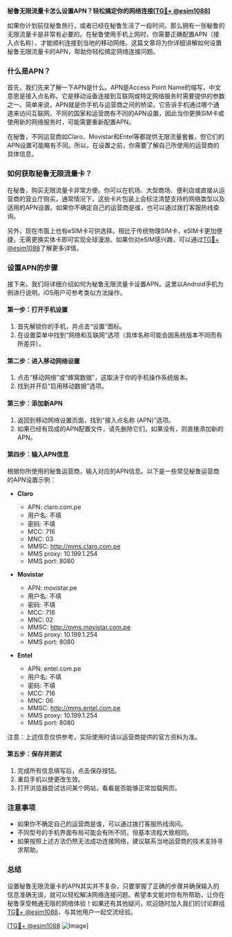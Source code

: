 **秘鲁无限流量卡怎么设置APN？轻松搞定你的网络连接[[TG💪+ @esim1088](https://t.me/s/esim1088)]**

如果你计划前往秘鲁旅行，或者已经在秘鲁生活了一段时间，那么拥有一张秘鲁的无限流量卡是非常有必要的。在秘鲁使用手机上网时，你需要正确配置APN（接入点名称），才能顺利连接到当地的移动网络。这篇文章将为你详细讲解如何设置秘鲁无限流量卡的APN，帮助你轻松搞定网络连接问题。

### 什么是APN？

首先，我们先来了解一下APN是什么。APN是Access Point Name的缩写，中文意思是接入点名称。它是移动设备连接到互联网或特定网络服务时需要提供的参数之一。简单来说，APN就是你手机与运营商之间的桥梁，它告诉手机通过哪个通道来访问互联网。不同的国家和运营商有不同的APN设置，因此当你更换SIM卡或使用新的网络服务时，可能需要重新配置APN。

在秘鲁，不同运营商如Claro、Movistar和Entel等都提供无限流量套餐，但它们的APN设置可能略有不同。所以，在设置之前，你需要了解自己所使用的运营商的具体信息。

### 如何获取秘鲁无限流量卡？

在秘鲁，购买无限流量卡非常方便。你可以在机场、大型商场、便利店或直接从运营商的营业厅购买。通常情况下，这些卡片包装上会标注清楚支持的网络类型以及适用的APN设置。如果你不确定自己的运营商是谁，也可以通过拨打客服热线查询。

另外，现在市面上也有eSIM卡可供选择。相比于传统物理SIM卡，eSIM卡更加便捷，无需更换实体卡即可实现全球漫游。如果你对eSIM感兴趣，可以通过[TG💪+ @esim1088](https://t.me/s/esim1088)了解更多详情。

### 设置APN的步骤

接下来，我们将详细介绍如何为秘鲁无限流量卡设置APN。这里以Android手机为例进行说明，iOS用户可参考类似方法操作。

#### 第一步：打开手机设置

1. 首先解锁你的手机，并点击“设置”图标。
2. 在设置菜单中找到“网络和互联网”选项（具体名称可能会因系统版本不同而有所差异）。

#### 第二步：进入移动网络设置

1. 点击“移动网络”或“蜂窝数据”，这取决于你的手机操作系统版本。
2. 找到并开启“启用移动数据”选项。

#### 第三步：添加新APN

1. 返回到移动网络设置页面，找到“接入点名称 (APN)”选项。
2. 如果已经有现成的APN配置文件，请先删除它们。如果没有，则直接添加新的APN。

#### 第四步：输入APN信息

根据你所使用的秘鲁运营商，输入对应的APN信息。以下是一些常见秘鲁运营商的APN设置示例：

- **Claro**
  - APN: claro.com.pe
  - 用户名: 不填
  - 密码: 不填
  - MCC: 716
  - MNC: 03
  - MMSC: http://mms.claro.com.pe
  - MMS proxy: 10.199.1.254
  - MMS port: 8080

- **Movistar**
  - APN: movistar.pe
  - 用户名: 不填
  - 密码: 不填
  - MCC: 716
  - MNC: 02
  - MMSC: http://mms.movistar.com.pe
  - MMS proxy: 10.199.1.254
  - MMS port: 8080

- **Entel**
  - APN: entel.com.pe
  - 用户名: 不填
  - 密码: 不填
  - MCC: 716
  - MNC: 06
  - MMSC: http://mms.entel.com.pe
  - MMS proxy: 10.199.1.254
  - MMS port: 8080

注意：上述信息仅供参考，实际使用时请以运营商提供的官方资料为准。

#### 第五步：保存并测试

1. 完成所有信息填写后，点击保存按钮。
2. 重启手机以使更改生效。
3. 打开浏览器尝试访问某个网站，看看是否能够正常加载网页。

### 注意事项

- 如果你不确定自己的运营商是谁，可以通过拨打客服热线询问。
- 不同型号的手机界面布局可能会有所不同，但基本流程大致相同。
- 如果按照上述方法仍然无法成功连接网络，建议联系当地运营商的技术支持寻求帮助。

### 总结

设置秘鲁无限流量卡的APN其实并不复杂，只要掌握了正确的步骤并确保输入的信息准确无误，就可以轻松解决网络连接问题。希望本文能对你有所帮助，让你在秘鲁享受畅通无阻的网络体验！如果还有其他疑问，欢迎随时加入我们的讨论群组[TG💪+ @esim1088](https://t.me/s/esim1088)，与其他用户一起交流经验。

[[TG💪+ @esim1088](https://t.me/s/esim1088) ![Image](https://i.postimg.cc/4NQfJmqS/Snipaste-2025-05-13-00-14-12.png)]